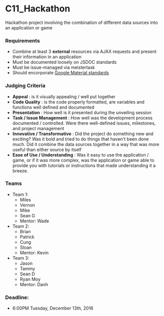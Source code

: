 # C11_Hackathon
Hackathon project involving the combination of different data sources into an application or game

### Requirements
- Combine at least 3 **external** resources via AJAX requests and present their information in an application
- Must be documented loosely on JSDOC standards
- Must be issue-managed via meistertask
- Should encorporate <a href="https://www.google.com/design/spec/material-design/introduction.html" target="_blank">Google Material standards</a>

### Judging Criteria
- **Appeal** : is it visually appealing / well put together
- **Code Quality** : is the code properly formatted, are variables and functions well defined and documented
- **Presentation** : How well is it presented during the unveiling session
- **Task / Issue Management** : How well was the development process documented / controlled.  Were there well-defined issues, milestones, and project management
- **Innovative / Transformative** : Did the project do something new and exciting?  Was it bold and tried to do things that haven't been done much.  Did it combine the data sources together in a way that was more useful than either source by itself
- **Ease of Use / Understanding** : Was it easy to use the application / game, or if it was more complex, was the application or game able to provide you with tutorials or instructions that made understanding it a breeze.

### Teams
- Team 1:
  - Miles
  - Vernon
  - Mike
  - Sean G
  - Mentor: Wade
- Team 2: 
  - Brian
  - Patrick
  - Cung
  - Sloan
  - Mentor: Kevin
- Team 3:
  - Jason
  - Tammy
  - Sean D
  - Ryan Moy
  - Mentor: Danh

### Deadline: 
- 6:00PM Tuesday, December 13th, 2016

